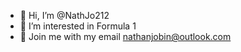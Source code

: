- 👋 Hi, I’m @NathJo212
- 👀 I’m interested in Formula 1
- 📨 Join me with my email nathanjobin@outlook.com
